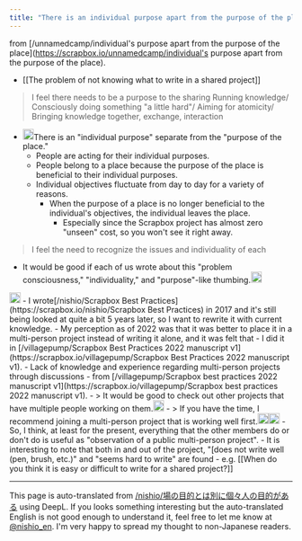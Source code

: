 ```yaml
---
title: "There is an individual purpose apart from the purpose of the place."
---
```


from [/unnamedcamp/individual's purpose apart from the purpose of the place](https://scrapbox.io/unnamedcamp/individual's purpose apart from the purpose of the place).
- [[The problem of not knowing what to write in a shared project]]
> I feel there needs to be a purpose to the sharing
> Running knowledge/ Consciously doing something "a little hard"/ Aiming for atomicity/ Bringing knowledge together, exchange, interaction
- <img src='https://scrapbox.io/api/pages/unnamedcamp/nishio/icon' alt='/unnamedcamp/nishio.icon' height="19.5"/>There is an "individual purpose" separate from the "purpose of the place."
    - People are acting for their individual purposes.
    - People belong to a place because the purpose of the place is beneficial to their individual purposes.
    - Individual objectives fluctuate from day to day for a variety of reasons.
        - When the purpose of a place is no longer beneficial to the individual's objectives, the individual leaves the place.
            - Especially since the Scrapbox project has almost zero "unseen" cost, so you won't see it right away.
> I feel the need to recognize the issues and individuality of each
- It would be good if each of us wrote about this "problem consciousness," "individuality," and "purpose"-like thumbing.<img src='https://scrapbox.io/api/pages/unnamedcamp/nishio/icon' alt='/unnamedcamp/nishio.icon' height="19.5"/>


<img src='https://scrapbox.io/api/pages/unnamedcamp/nishio/icon' alt='/unnamedcamp/nishio.icon' height="19.5"/>
- I wrote[/nishio/Scrapbox Best Practices](https://scrapbox.io/nishio/Scrapbox Best Practices) in 2017 and it's still being looked at quite a bit 5 years later, so I want to rewrite it with current knowledge.
- My perception as of 2022 was that it was better to place it in a multi-person project instead of writing it alone, and it was felt that
- I did it in [/villagepump/Scrapbox Best Practices 2022 manuscript v1](https://scrapbox.io/villagepump/Scrapbox Best Practices 2022 manuscript v1).
- Lack of knowledge and experience regarding multi-person projects through discussions
- from [/villagepump/Scrapbox best practices 2022 manuscript v1](https://scrapbox.io/villagepump/Scrapbox best practices 2022 manuscript v1).
    - > It would be good to check out other projects that have multiple people working on them.<img src='https://scrapbox.io/api/pages/unnamedcamp//villagepump/takker/icon' alt='/unnamedcamp//villagepump/takker.icon' height="19.5"/>
    - > If you have the time, I recommend joining a multi-person project that is working well first.<img src='https://scrapbox.io/api/pages/unnamedcamp//villagepump/yosider/icon' alt='/unnamedcamp//villagepump/yosider.icon' height="19.5"/><img src='https://scrapbox.io/api/pages/unnamedcamp//villagepump/kuuote/icon' alt='/unnamedcamp//villagepump/kuuote.icon' height="19.5"/>
- So, I think, at least for the present, everything that the other members do or don't do is useful as "observation of a public multi-person project".
    - It is interesting to note that both in and out of the project, "[does not write well (pen, brush, etc.)" and "seems hard to write" are found
        - e.g.  [[When do you think it is easy or difficult to write for a shared project?]]

---
This page is auto-translated from [/nishio/場の目的とは別に個々人の目的がある](https://scrapbox.io/nishio/場の目的とは別に個々人の目的がある) using DeepL. If you looks something interesting but the auto-translated English is not good enough to understand it, feel free to let me know at [@nishio_en](https://twitter.com/nishio_en). I'm very happy to spread my thought to non-Japanese readers.